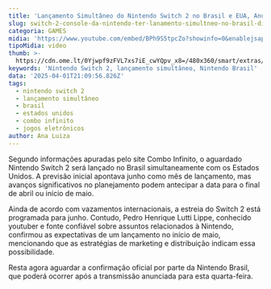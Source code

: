 ```yaml
---
title: 'Lançamento Simultâneo do Nintendo Switch 2 no Brasil e EUA, Anuncia Site'
slug: switch-2-console-da-nintendo-ter-lanamento-simultneo-no-brasil-diz-site
categoria: GAMES
midia: 'https://www.youtube.com/embed/BPh9S5tpcZo?showinfo=0&enablejsapi=1'
tipoMidia: video
thumb: >-
  https://cdn.ome.lt/0Yjwpf9zFVL7xs7iE_cwYQpv_x8=/480x360/smart/extras/conteudos/Captura_de_tela_2025-04-01_170517.png
keywords: 'Nintendo Switch 2, lançamento simultâneo, Nintendo Brasil'
data: '2025-04-01T21:09:56.826Z'
tags:
  - nintendo switch 2
  - lançamento simultâneo
  - brasil
  - estados unidos
  - combo infinito
  - jogos eletrônicos
author: Ana Luiza
---
```


Segundo informações apuradas pelo site Combo Infinito, o aguardado Nintendo Switch 2 será lançado no Brasil simultaneamente com os Estados Unidos. A previsão inicial apontava junho como mês de lançamento, mas avanços significativos no planejamento podem antecipar a data para o final de abril ou início de maio. 

Ainda de acordo com vazamentos internacionais, a estreia do Switch 2 está programada para junho. Contudo, Pedro Henrique Lutti Lippe, conhecido youtuber e fonte confiável sobre assuntos relacionados à Nintendo, confirmou as expectativas de um lançamento no início de maio, mencionando que as estratégias de marketing e distribuição indicam essa possibilidade.

Resta agora aguardar a confirmação oficial por parte da Nintendo Brasil, que poderá ocorrer após a transmissão anunciada para esta quarta-feira.
